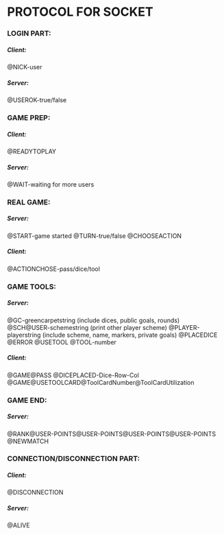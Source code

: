 # PROTOCOL FOR SOCKET

### LOGIN PART:
##### Client:
@NICK-user
##### Server:
@USEROK-true/false

### GAME PREP:
##### Client:
@READYTOPLAY
##### Server:
@WAIT-waiting for more users


### REAL GAME:
##### Server:
@START-game started
@TURN-true/false
@CHOOSEACTION
##### Client:
@ACTIONCHOSE-pass/dice/tool



### GAME TOOLS:
##### Server:
@GC-greencarpetstring		(include dices, public goals, rounds)
@SCH@USER-schemestring		(print other player scheme)
@PLAYER-playerstring		(include scheme, name, markers, private goals)
@PLACEDICE
@ERROR
@USETOOL
@TOOL-number 
##### Client:
@GAME@PASS
@DICEPLACED-Dice-Row-Col
@GAME@USETOOLCARD@ToolCardNumber@ToolCardUtilization


### GAME END:
##### Server:
@RANK@USER-POINTS@USER-POINTS@USER-POINTS@USER-POINTS
@NEWMATCH


### CONNECTION/DISCONNECTION PART:
##### Client:
@DISCONNECTION
##### Server:
@ALIVE









